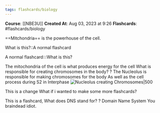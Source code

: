 ```yaml
---
tags: flashcards/biology
---
```


**Course**: [[NBE3U]]
**Created At**: Aug 03, 2023 at 9:26
**Flashcards**: #flashcards/biology 

==Mitchondria== is the powerhouse of the cell.
<!--SR:!2023-08-07,4,270-->

What is this?::A normal flashcard
<!--SR:!2023-08-07,4,270-->

A normal flashcard:::What is this?
<!--SR:!2023-08-07,4,270!2023-08-07,4,270-->

The mitochondria of the cell is what produces energy for the cell
What is responsible for creating chromosomes in the body?
?
The Nucleolus is responsible for making chromosomes for the body
As well as the cell process during S2 in Interphase
![Nucleolus creating Chromosomes|500](https://www.genome.gov/sites/default/files/media/images/2022-05/Nucleolus.jpg)
<!--SR:!2023-08-07,4,277-->

This is  a change
What if i wanted to make some more flashcards?

This is a flashcard,
What does DNS stand for?
?
Domain Name System
You braindead idiot.
<!--SR:!2023-08-08,4,279-->